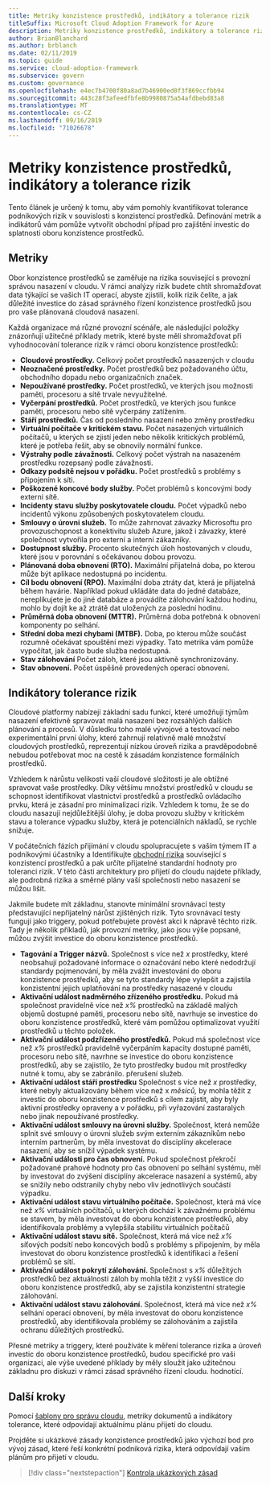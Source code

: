 ```yaml
---
title: Metriky konzistence prostředků, indikátory a tolerance rizik
titleSuffix: Microsoft Cloud Adoption Framework for Azure
description: Metriky konzistence prostředků, indikátory a tolerance rizik
author: BrianBlanchard
ms.author: brblanch
ms.date: 02/11/2019
ms.topic: guide
ms.service: cloud-adoption-framework
ms.subservice: govern
ms.custom: governance
ms.openlocfilehash: e4ec7b4700f80a8ad7b46900ed0f3f869ccfbb94
ms.sourcegitcommit: 443c28f3afeedfbfe8b9980875a54afdbebd83a8
ms.translationtype: MT
ms.contentlocale: cs-CZ
ms.lasthandoff: 09/16/2019
ms.locfileid: "71026678"
---
```

# <a name="resource-consistency-metrics-indicators-and-risk-tolerance"></a>Metriky konzistence prostředků, indikátory a tolerance rizik

Tento článek je určený k tomu, aby vám pomohly kvantifikovat tolerance podnikových rizik v souvislosti s konzistencí prostředků. Definování metrik a indikátorů vám pomůže vytvořit obchodní případ pro zajištění investic do splatnosti oboru konzistence prostředků.

## <a name="metrics"></a>Metriky

Obor konzistence prostředků se zaměřuje na rizika související s provozní správou nasazení v cloudu. V rámci analýzy rizik budete chtít shromažďovat data týkající se vašich IT operací, abyste zjistili, kolik rizik čelíte, a jak důležité investice do zásad správného řízení konzistence prostředků jsou pro vaše plánovaná cloudová nasazení.

Každá organizace má různé provozní scénáře, ale následující položky znázorňují užitečné příklady metrik, které byste měli shromažďovat při vyhodnocování tolerance rizik v rámci oboru konzistence prostředků:

- **Cloudové prostředky.** Celkový počet prostředků nasazených v cloudu
- **Neoznačené prostředky.** Počet prostředků bez požadovaného účtu, obchodního dopadu nebo organizačních značek.
- **Nepoužívané prostředky.** Počet prostředků, ve kterých jsou možnosti paměti, procesoru a sítě trvale nevyužitelné.
- **Vyčerpání prostředků.** Počet prostředků, ve kterých jsou funkce paměti, procesoru nebo sítě vyčerpány zatížením.
- **Stáří prostředků.** Čas od posledního nasazení nebo změny prostředku
- **Virtuální počítače v kritickém stavu.** Počet nasazených virtuálních počítačů, u kterých se zjistí jeden nebo několik kritických problémů, které je potřeba řešit, aby se obnovily normální funkce.
- **Výstrahy podle závažnosti.** Celkový počet výstrah na nasazeném prostředku rozepsaný podle závažnosti.
- **Odkazy podsítě nejsou v pořádku.** Počet prostředků s problémy s připojením k síti.
- **Poškozené koncové body služby.** Počet problémů s koncovými body externí sítě.
- **Incidenty stavu služby poskytovatele cloudu.** Počet výpadků nebo incidentů výkonu způsobených poskytovatelem cloudu.
- **Smlouvy o úrovni služeb.** To může zahrnovat závazky Microsoftu pro provozuschopnost a konektivitu služeb Azure, jakož i závazky, které společnost vytvořila pro externí a interní zákazníky.
- **Dostupnost služby.** Procento skutečných úloh hostovaných v cloudu, které jsou v porovnání s očekávanou dobou provozu.
- **Plánovaná doba obnovení (RTO).** Maximální přijatelná doba, po kterou může být aplikace nedostupná po incidentu.
- **Cíl bodu obnovení (RPO).** Maximální doba ztráty dat, která je přijatelná během havárie. Například pokud ukládáte data do jedné databáze, nereplikujete je do jiné databáze a provádíte zálohování každou hodinu, mohlo by dojít ke až ztrátě dat uložených za poslední hodinu.
- **Průměrná doba obnovení (MTTR).** Průměrná doba potřebná k obnovení komponenty po selhání.
- **Střední doba mezi chybami (MTBF).** Doba, po kterou může součást rozumně očekávat spouštění mezi výpadky. Tato metrika vám pomůže vypočítat, jak často bude služba nedostupná.
- **Stav zálohování** Počet záloh, které jsou aktivně synchronizovány.
- **Stav obnovení.** Počet úspěšně provedených operací obnovení.

## <a name="risk-tolerance-indicators"></a>Indikátory tolerance rizik

Cloudové platformy nabízejí základní sadu funkcí, které umožňují týmům nasazení efektivně spravovat malá nasazení bez rozsáhlých dalších plánování a procesů. V důsledku toho malé vývojové a testovací nebo experimentální první úlohy, které zahrnují relativně malé množství cloudových prostředků, reprezentují nízkou úroveň rizika a pravděpodobně nebudou potřebovat moc na cestě k zásadám konzistence formálních prostředků.

Vzhledem k nárůstu velikosti vaší cloudové složitosti je ale obtížné spravovat vaše prostředky. Díky většímu množství prostředků v cloudu se schopnost identifikovat vlastnictví prostředků a prostředků ovládacího prvku, která je zásadní pro minimalizaci rizik. Vzhledem k tomu, že se do cloudu nasazují nejdůležitější úlohy, je doba provozu služby v kritickém stavu a tolerance výpadku služby, která je potenciálních nákladů, se rychle snižuje.

V počátečních fázích přijímání v cloudu spolupracujete s vaším týmem IT a podnikovými účastníky a Identifikujte [obchodní rizika](./business-risks.md) související s konzistencí prostředků a pak určíte přijatelné standardní hodnoty pro toleranci rizik. V této části architektury pro přijetí do cloudu najdete příklady, ale podrobná rizika a směrné plány vaší společnosti nebo nasazení se můžou lišit.

Jakmile budete mít základnu, stanovte minimální srovnávací testy představující nepřijatelný nárůst zjištěných rizik. Tyto srovnávací testy fungují jako triggery, pokud potřebujete provést akci k nápravě těchto rizik. Tady je několik příkladů, jak provozní metriky, jako jsou výše popsané, můžou zvýšit investice do oboru konzistence prostředků.

- **Tagování a Trigger názvů.** Společnost s více než _x_ prostředky, které neobsahují požadované informace o označování nebo které nedodržují standardy pojmenování, by měla zvážit investování do oboru konzistence prostředků, aby se tyto standardy lépe vylepšit a zajistila konzistentní jejich uplatňování na prostředky nasazené v cloudu
- **Aktivační událost nadměrného zřízeného prostředku.** Pokud má společnost pravidelně více než _x%_ prostředků na základě malých objemů dostupné paměti, procesoru nebo sítě, navrhuje se investice do oboru konzistence prostředků, které vám pomůžou optimalizovat využití prostředků u těchto položek.
- **Aktivační událost podzřízeného prostředků.** Pokud má společnost více než _x%_ prostředků pravidelně vyčerpáním kapacity dostupné paměti, procesoru nebo sítě, navrhne se investice do oboru konzistence prostředků, aby se zajistilo, že tyto prostředky budou mít prostředky nutné k tomu, aby se zabránilo. přerušení služeb.
- **Aktivační událost stáří prostředku** Společnost s více než _x_ prostředky, které nebyly aktualizovány během více než x _měsíců,_ by mohla těžit z investic do oboru konzistence prostředků s cílem zajistit, aby byly aktivní prostředky opraveny a v pořádku, při vyřazování zastaralých nebo jinak nepoužívané prostředky.
- **Aktivační událost smlouvy na úrovni služby.** Společnost, která nemůže splnit své smlouvy o úrovni služeb svým externím zákazníkům nebo interním partnerům, by měla investovat do disciplíny akcelerace nasazení, aby se snížil výpadek systému.
- **Aktivační události pro čas obnovení.** Pokud společnost překročí požadované prahové hodnoty pro čas obnovení po selhání systému, měl by investovat do zvýšení disciplíny akcelerace nasazení a systémů, aby se snížily nebo odstranily chyby nebo vliv jednotlivých součástí výpadku.
- **Aktivační událost stavu virtuálního počítače.** Společnost, která má více než _x%_ virtuálních počítačů, u kterých dochází k závažnému problému se stavem, by měla investovat do oboru konzistence prostředků, aby identifikovala problémy a vylepšila stabilitu virtuálních počítačů
- **Aktivační událost stavu sítě.** Společnost, která má více než _x%_ síťových podsítí nebo koncových bodů s problémy s připojením, by měla investovat do oboru konzistence prostředků k identifikaci a řešení problémů se sítí.
- **Aktivační událost pokrytí zálohování.** Společnost s _x%_ důležitých prostředků bez aktuálnosti záloh by mohla těžit z vyšší investice do oboru konzistence prostředků, aby se zajistila konzistentní strategie zálohování.
- **Aktivační událost stavu zálohování.** Společnost, která má více než _x%_ selhání operací obnovení, by měla investovat do oboru konzistence prostředků, aby identifikovala problémy se zálohováním a zajistila ochranu důležitých prostředků.

Přesné metriky a triggery, které používáte k měření tolerance rizika a úroveň investic do oboru konzistence prostředků, budou specifické pro vaši organizaci, ale výše uvedené příklady by měly sloužit jako užitečnou základnu pro diskuzi v rámci zásad správného řízení cloudu. hodnotící.

## <a name="next-steps"></a>Další kroky

Pomocí [šablony pro správu cloudu](./template.md), metriky dokumentů a indikátory tolerance, které odpovídají aktuálnímu plánu přijetí do cloudu.

Projděte si ukázkové zásady konzistence prostředků jako výchozí bod pro vývoj zásad, které řeší konkrétní podniková rizika, která odpovídají vašim plánům pro přijetí v cloudu.

> [!div class="nextstepaction"]
> [Kontrola ukázkových zásad](./policy-statements.md)
